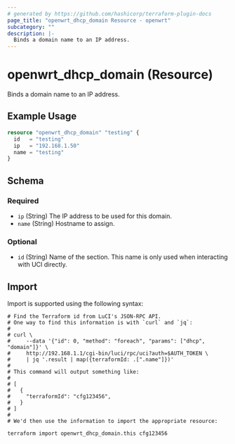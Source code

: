 ```yaml
---
# generated by https://github.com/hashicorp/terraform-plugin-docs
page_title: "openwrt_dhcp_domain Resource - openwrt"
subcategory: ""
description: |-
  Binds a domain name to an IP address.
---
```


# openwrt_dhcp_domain (Resource)

Binds a domain name to an IP address.

## Example Usage

```terraform
resource "openwrt_dhcp_domain" "testing" {
  id   = "testing"
  ip   = "192.168.1.50"
  name = "testing"
}
```

<!-- schema generated by tfplugindocs -->
## Schema

### Required

- `ip` (String) The IP address to be used for this domain.
- `name` (String) Hostname to assign.

### Optional

- `id` (String) Name of the section. This name is only used when interacting with UCI directly.

## Import

Import is supported using the following syntax:

```shell
# Find the Terraform id from LuCI's JSON-RPC API.
# One way to find this information is with `curl` and `jq`:
#
# curl \
#     --data '{"id": 0, "method": "foreach", "params": ["dhcp", "domain"]}' \
#     http://192.168.1.1/cgi-bin/luci/rpc/uci?auth=$AUTH_TOKEN \
#     | jq '.result | map({terraformId: .[".name"]})'
#
# This command will output something like:
#
# [
#   {
#     "terraformId": "cfg123456",
#   }
# ]
#
# We'd then use the information to import the appropriate resource:

terraform import openwrt_dhcp_domain.this cfg123456
```
